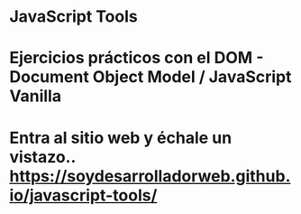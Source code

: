 # JavaScript Tools
# Ejercicios prácticos con el DOM - Document Object Model / JavaScript Vanilla
# Entra al sitio web y échale un vistazo.. https://soydesarrolladorweb.github.io/javascript-tools/
